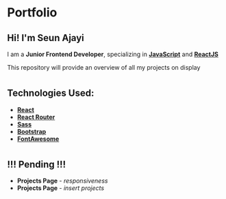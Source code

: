 # Portfolio
## Hi! I'm **Seun Ajayi**

I am a **Junior Frontend Developer**, specializing in [**JavaScript**](https://developer.mozilla.org/en-US/docs/Web/JavaScript) and [**ReactJS**](https://reactjs.org)

This repository will provide an overview of all my projects on display 

# 

## Technologies Used:
- [**React**](https://reactjs.org)
- [**React Router**](https://reactrouter.com)
- [**Sass**](https://sass-lang.com) 
- [**Bootstrap**](https://getbootstrap.com) 
- [**FontAwesome**](https://fontawesome.com) 

#

## !!! Pending !!!
- **Projects Page** - *responsiveness*
- **Projects Page** - *insert projects*